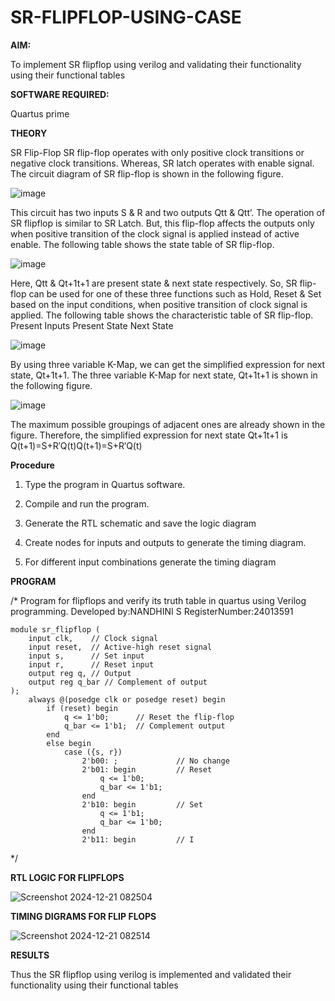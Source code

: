 # SR-FLIPFLOP-USING-CASE

**AIM:**

To implement  SR flipflop using verilog and validating their functionality using their functional tables

**SOFTWARE REQUIRED:**

Quartus prime

**THEORY**

SR Flip-Flop SR flip-flop operates with only positive clock transitions or negative clock transitions. Whereas, SR latch operates with enable signal. The circuit diagram of SR flip-flop is shown in the following figure.

![image](https://github.com/naavaneetha/SR-FLIPFLOP-USING-CASE/assets/154305477/0f710028-ad52-4d3e-9276-8714cf023a25)

 
This circuit has two inputs S & R and two outputs Qtt & Qtt’. The operation of SR flipflop is similar to SR Latch. But, this flip-flop affects the outputs only when positive transition of the clock signal is applied instead of active enable. The following table shows the state table of SR flip-flop.

![image](https://github.com/naavaneetha/SR-FLIPFLOP-USING-CASE/assets/154305477/dabfc4f4-87e3-4cbc-9472-f89ee1b5ed30)

 
Here, Qtt & Qt+1t+1 are present state & next state respectively. So, SR flip-flop can be used for one of these three functions such as Hold, Reset & Set based on the input conditions, when positive transition of clock signal is applied. The following table shows the characteristic table of SR flip-flop. Present Inputs Present State Next State

![image](https://github.com/naavaneetha/SR-FLIPFLOP-USING-CASE/assets/154305477/dd90d16c-aec5-4290-a586-e2346b1e9eb5)

 
By using three variable K-Map, we can get the simplified expression for next state, Qt+1t+1. The three variable K-Map for next state, Qt+1t+1 is shown in the following figure.

![image](https://github.com/naavaneetha/SR-FLIPFLOP-USING-CASE/assets/154305477/473efad6-d70b-4ca7-aeb7-898bbfca319f)

 
The maximum possible groupings of adjacent ones are already shown in the figure. Therefore, the simplified expression for next state Qt+1t+1 is Q(t+1)=S+R′Q(t)Q(t+1)=S+R′Q(t)

**Procedure**


 1. Type the program in Quartus software.

 2. Compile and run the program.

 3. Generate the RTL schematic and save the logic diagram

 4. Create nodes for inputs and outputs to generate the timing diagram.

 5. For different input combinations generate the timing diagram


**PROGRAM**

/* Program for flipflops and verify its truth table in quartus using Verilog programming.
Developed by:NANDHINI S
RegisterNumber:24013591

```
module sr_flipflop (
    input clk,    // Clock signal
    input reset,  // Active-high reset signal
    input s,      // Set input
    input r,      // Reset input
    output reg q, // Output
    output reg q_bar // Complement of output
);
    always @(posedge clk or posedge reset) begin
        if (reset) begin
            q <= 1'b0;      // Reset the flip-flop
            q_bar <= 1'b1;  // Complement output
        end
        else begin
            case ({s, r})
                2'b00: ;             // No change
                2'b01: begin         // Reset
                    q <= 1'b0;
                    q_bar <= 1'b1;
                end
                2'b10: begin         // Set
                    q <= 1'b1;
                    q_bar <= 1'b0;
                end
                2'b11: begin         // I
```
*/

**RTL LOGIC FOR FLIPFLOPS**

![Screenshot 2024-12-21 082504](https://github.com/user-attachments/assets/37ca690b-f0c3-49f1-8d40-682f4785f331)


**TIMING DIGRAMS FOR FLIP FLOPS**

![Screenshot 2024-12-21 082514](https://github.com/user-attachments/assets/0f7b35f8-ef92-47c0-a74b-f7d9f269eb5d)


**RESULTS**

 Thus the SR flipflop using verilog is implemented and validated their functionality using
 their functional tables
